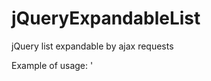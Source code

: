 jQueryExpandableList
====================

jQuery list expandable by ajax requests

Example of usage:
    '<script>
    window.list = new jQueryExpandableAjaxList({
        id: 'expandable-list',

        initUrl: '@Url.Action("GetInitList")',
        refreshUrl: '@Url.Action("GetList")',

        refreshInterval: 5000
    });
    </script>'
